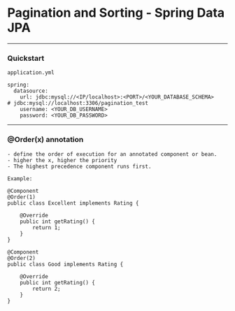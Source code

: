 # Pagination and Sorting - Spring Data JPA

---
### Quickstart 
`application.yml`

```agsl
spring:
  datasource:
    url: jdbc:mysql://<IP/localhost>:<PORT>/<YOUR_DATABASE_SCHEMA>       # jdbc:mysql://localhost:3306/pagination_test
    username: <YOUR_DB_USERNAME>     
    password: <YOUR_DB_PASSWORD>
```
---

### @Order(x) annotation
```agsl
- define the order of execution for an annotated component or bean.
- higher the x, higher the priority 
- The highest precedence component runs first.

Example:

@Component
@Order(1)
public class Excellent implements Rating {

    @Override
    public int getRating() {
        return 1;
    }
}

@Component
@Order(2)
public class Good implements Rating {

    @Override
    public int getRating() {
        return 2;
    }
}

```